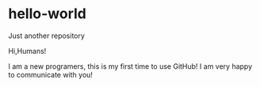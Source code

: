 # hello-world
Just another repository

Hi,Humans!

I am a new programers, this is my first time to use GitHub!
I am very happy to communicate with you!
